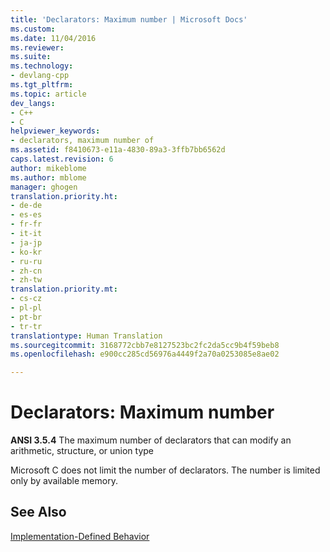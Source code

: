 ```yaml
---
title: 'Declarators: Maximum number | Microsoft Docs'
ms.custom: 
ms.date: 11/04/2016
ms.reviewer: 
ms.suite: 
ms.technology:
- devlang-cpp
ms.tgt_pltfrm: 
ms.topic: article
dev_langs:
- C++
- C
helpviewer_keywords:
- declarators, maximum number of
ms.assetid: f8410673-e11a-4830-89a3-3ffb7bb6562d
caps.latest.revision: 6
author: mikeblome
ms.author: mblome
manager: ghogen
translation.priority.ht:
- de-de
- es-es
- fr-fr
- it-it
- ja-jp
- ko-kr
- ru-ru
- zh-cn
- zh-tw
translation.priority.mt:
- cs-cz
- pl-pl
- pt-br
- tr-tr
translationtype: Human Translation
ms.sourcegitcommit: 3168772cbb7e8127523bc2fc2da5cc9b4f59beb8
ms.openlocfilehash: e900cc285cd56976a4449f2a70a0253085e8ae02

---
```

# Declarators: Maximum number
**ANSI 3.5.4** The maximum number of declarators that can modify an arithmetic, structure, or union type  
  
 Microsoft C does not limit the number of declarators. The number is limited only by available memory.  
  
## See Also  
 [Implementation-Defined Behavior](../c-language/implementation-defined-behavior.md)


<!--HONumber=Jan17_HO2-->


